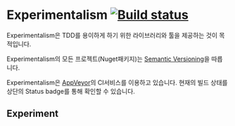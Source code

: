 Experimentalism [![Build status](https://ci.appveyor.com/api/projects/status/29e9eyt7whxmoq6a/branch/master)](https://ci.appveyor.com/project/jwChung/experimentalism)
===============
Experimentalism은 TDD를 용이하게 하기 위한 라이브러리와 툴을 제공하는 것이 목적입니다.

Experimentalism의 모든 프로젝트(Nuget패키지)는 [Semantic Versioning](http://semver.org/)을 따릅니다.

Experimentalism은 [AppVeyor](http://appveyor.com/)의 CI서비스를 이용하고 있습니다. 현재의 빌드 상태를 상단의 Status badge를 통해 확인할 수 있습니다.



Experiment
----------
